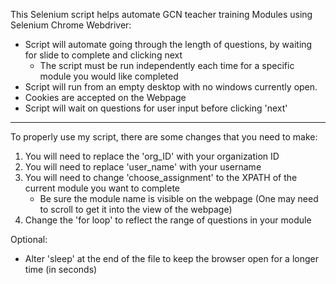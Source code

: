 This Selenium script helps automate GCN teacher training Modules using Selenium Chrome Webdriver:

- Script will automate going through the length of questions, by waiting for slide to complete and clicking next 
   - The script must be run independently each time for a specific module you would like completed
- Script will run from an empty desktop with no windows currently open.
- Cookies are accepted on the Webpage
- Script will wait on questions for user input before clicking 'next' 

-----------------------------------------------------  

To properly use my script, there are some changes that you need to make: 
  1) You will need to replace the 'org_ID' with your organization ID
  2) You will need to replace 'user_name' with your username
  3) You will need to change 'choose_assignment' to the XPATH of the current module you want to complete
     - Be sure the module name is visible on the webpage (One may need to scroll to get it into the view of the webpage)
  4) Change the 'for loop' to reflect the range of questions in your module

Optional:
 - Alter 'sleep' at the end of the file to keep the browser open for a longer time (in seconds) 

